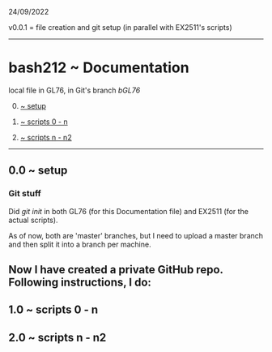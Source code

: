 24/09/2022


<!-- v0.0.4 = ?? -->
<!-- v0.0.3 = ?? -->
<!-- v0.0.2 = ?? -->
v0.0.1 = file creation and git setup (in parallel with EX2511's scripts)

---

# bash212 ~ Documentation

local file in GL76, in Git's branch *bGL76*


0. [~ setup]()

1. [~ scripts 0 - n]()

2. [~ scripts n - n2]()

---

## 0.0 ~ setup

### Git stuff

Did *git init* in both GL76 (for this Documentation file) and EX2511 (for the actual scripts).

As of now, both are 'master' branches, but I need to upload a master branch and then split it into a branch per machine.

Now I have created a private GitHub repo. Following instructions, I do:
- 



## 1.0 ~ scripts 0 - n

## 2.0 ~ scripts n - n2 